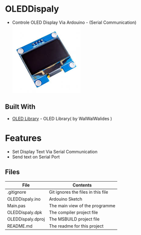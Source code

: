 # OLEDDispaly
- Controle OLED Display Via Ardouino - (Serial Communication)                     
![](OLEDDisplay.jpg) 


## Built With

* [OLED Library](https://github.com/walwalwalides/Delphi-Component/tree/master/OLED%20Library) - OLED Library( by WalWalWalides )


# Features  

- Set Display Text Via Serial Communication
- Send text on Serial Port







## Files

| File | Contents | 
| --- | --- |
| .gitignore | Git ignores the files in this file |
| OLEDDispaly.ino  |Ardouino Sketch|
| Main.pas | The main view of the programme |
| OLEDDispaly.dpk | The compiler project file |
| OLEDDispaly.dproj | The MSBUILD project file |
| README.md | The readme for this project |
